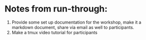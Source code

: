 # Notes from run-through:

1. Provide some set up documentation for the workshop, make it a markdown document, share via email as well to participants.
2. Make a tmux video tutorial for participants






